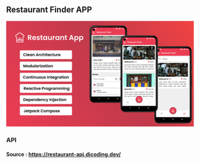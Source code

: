 ## Restaurant Finder APP

<img src="./thumbnail.png"/>

### API

#### Source : https://restaurant-api.dicoding.dev/
